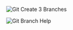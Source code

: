 ![Git Create 3 Branches](https://user-images.githubusercontent.com/29227654/81368211-1907ad00-90e7-11ea-896c-e934b24c949d.PNG)

![Git Branch Help](https://user-images.githubusercontent.com/29227654/81368213-1a38da00-90e7-11ea-98a0-33a40d086b30.PNG)
